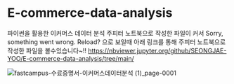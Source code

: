 # E-commerce-data-analysis
파이썬을 활용한 이커머스 데이터 분석
주피터 노트북으로 작성한 파일이 커서 Sorry, something went wrong. Reload? 으로 보일때 아래 링크를 통해 주피터 노트북으로 작성한 파일을 볼수있습니다~!! 
https://nbviewer.jupyter.org/github/SEONGJAE-YOO/E-commerce-data-analysis/tree/main/

![fastcampus-수료증명서-이커머스데이터분석 (1)_page-0001](https://user-images.githubusercontent.com/54341259/148300097-3e18ebcb-d5ec-4cd5-8ae1-d78592f31273.jpg)
